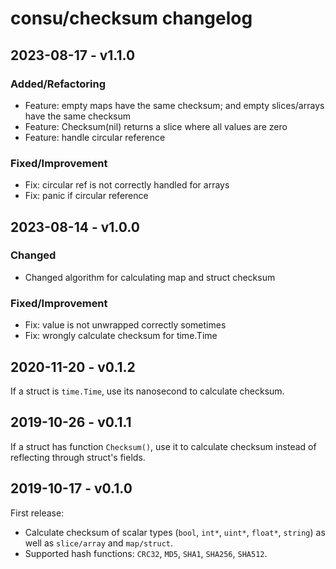 # consu/checksum changelog

## 2023-08-17 - v1.1.0

### Added/Refactoring

- Feature: empty maps have the same checksum; and empty slices/arrays have the same checksum
- Feature: Checksum(nil) returns a slice where all values are zero
- Feature: handle circular reference

### Fixed/Improvement

- Fix: circular ref is not correctly handled for arrays
- Fix: panic if circular reference

## 2023-08-14 - v1.0.0

### Changed

- Changed algorithm for calculating map and struct checksum

### Fixed/Improvement

- Fix: value is not unwrapped correctly sometimes
- Fix: wrongly calculate checksum for time.Time

## 2020-11-20 - v0.1.2

If a struct is `time.Time`, use its nanosecond to calculate checksum.

## 2019-10-26 - v0.1.1

If a struct has function `Checksum()`, use it to calculate checksum instead of reflecting through struct's fields.

## 2019-10-17 - v0.1.0

First release:
- Calculate checksum of scalar types (`bool`, `int*`, `uint*`, `float*`, `string`) as well as `slice/array` and `map/struct`.
- Supported hash functions: `CRC32`, `MD5`, `SHA1`, `SHA256`, `SHA512`.
